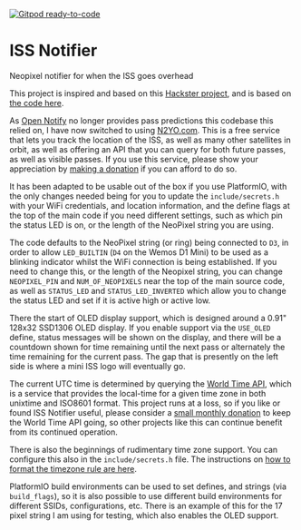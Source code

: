 [![Gitpod ready-to-code](https://img.shields.io/badge/Gitpod-ready--to--code-blue?logo=gitpod)](https://gitpod.io/#https://github.com/pfeerick/ISS-Notifier)

# ISS Notifier
Neopixel notifier for when the ISS goes overhead

This project is inspired and based on this [Hackster project](https://www.hackster.io/pollux-labs/these-cubes-notify-you-when-the-iss-is-overhead-6bfaf8), and is based on [the code here](https://gist.github.com/polluxlabs/1ba7824175c5e011565bd61af2fd1c6b).

As [Open Notify](http://open-notify.org/) no longer provides pass predictions this codebase this relied on, I have now switched to using [N2YO.com](https://www.n2yo.com/). This is a free service that lets you track the location of the ISS, as well as many other satellites in orbit, as well as offering an API that you can query for both future passes, as well as visible passes. If you use this service, please show your appreciation by [making a donation](https://www.n2yo.com/about/?a=donation) if you can afford to do so. 

It has been adapted to be usable out of the box if you use PlatformIO, with the only changes needed being for you to update the `include/secrets.h` with your WiFi credentials, and location information, and the define flags at the top of the main code if you need different settings, such as which pin the status LED is on, or the length of the NeoPixel string you are using.

The code defaults to the NeoPixel string (or ring) being connected to `D3`, in order to allow `LED_BUILTIN` (`D4` on the Wemos D1 Mini) to be used as a blinking indicator whilst the WiFi connection is being established. If you need to change this, or the length of the Neopixel string, you can change `NEOPIXEL_PIN` and `NUM_OF_NEOPIXELS` near the top of the main source code, as well as `STATUS_LED` and `STATUS_LED_INVERTED` which allow you to change the status LED and set if it is active high or active low.

There the start of OLED display support, which is designed around a 0.91" 128x32 SSD1306 OLED display. If you enable support via the `USE_OLED` define, status messages will be shown on the display, and there will be a countdown shown for time remaining until the next pass or alternately the time remaining for the current pass. The gap that is presently on the left side is where a mini ISS logo will eventually go.

The current UTC time is determined by querying the [World Time API](http://worldtimeapi.org), which is a service that provides the local-time for a given time zone in both unixtime and ISO8601 format. This project runs at a loss, so if you like or found ISS Notifier useful, please consider a [small monthly donation](https://liberapay.com/WorldTimeAPI) to keep the World Time API going, so other projects like this can continue benefit from its continued operation.

There is also the beginnings of rudimentary time zone support. You can configure this also in the `include/secrets.h` file. The instructions on [how to format the timezone rule are here](https://github.com/JChristensen/Timezone#coding-timechangerules).

PlatformIO build environments can be used to set defines, and strings (via `build_flags`), so it is also possible to use different build environments for different SSIDs, configurations, etc. There is an example of this for the 17 pixel string I am using for testing, which also enables the OLED support.
